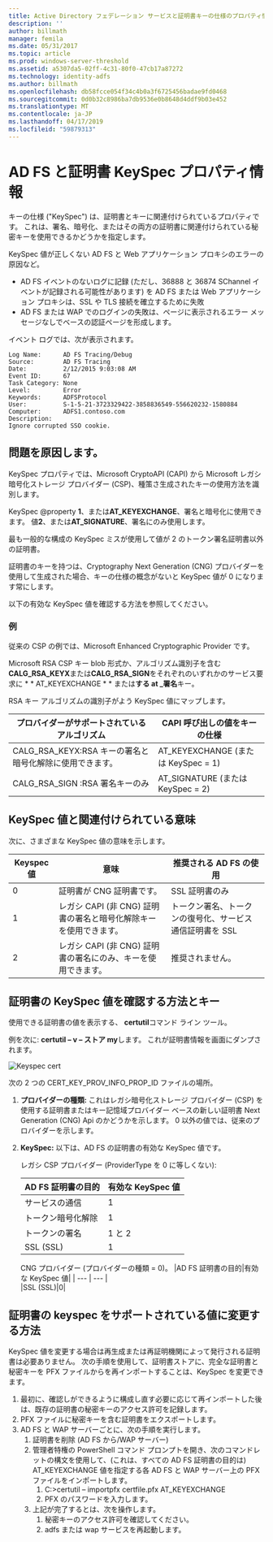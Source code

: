 ```yaml
---
title: Active Directory フェデレーション サービスと証明書キーの仕様のプロパティ情報
description: ''
author: billmath
manager: femila
ms.date: 05/31/2017
ms.topic: article
ms.prod: windows-server-threshold
ms.assetid: a5307da5-02ff-4c31-80f0-47cb17a87272
ms.technology: identity-adfs
ms.author: billmath
ms.openlocfilehash: db58fcce054f34c4b0a3f6725456badae9fd0468
ms.sourcegitcommit: 0d0b32c8986ba7db9536e0b8648d4ddf9b03e452
ms.translationtype: MT
ms.contentlocale: ja-JP
ms.lasthandoff: 04/17/2019
ms.locfileid: "59879313"
---
```

# <a name="ad-fs-and-certificate-keyspec-property-information"></a>AD FS と証明書 KeySpec プロパティ情報
キーの仕様 ("KeySpec") は、証明書とキーに関連付けられているプロパティです。 これは、署名、暗号化、またはその両方の証明書に関連付けられている秘密キーを使用できるかどうかを指定します。   

KeySpec 値が正しくない AD FS と Web アプリケーション プロキシのエラーの原因など。


- AD FS イベントのないログに記録 (ただし、36888 と 36874 SChannel イベントが記録される可能性があります) を AD FS または Web アプリケーション プロキシは、SSL や TLS 接続を確立するために失敗
- AD FS または WAP でのログインの失敗は、ページに表示されるエラー メッセージなしでベースの認証ページを形成します。

イベント ログでは、次が表示されます。

    Log Name:      AD FS Tracing/Debug
    Source:        AD FS Tracing
    Date:          2/12/2015 9:03:08 AM
    Event ID:      67
    Task Category: None
    Level:         Error
    Keywords:      ADFSProtocol
    User:          S-1-5-21-3723329422-3858836549-556620232-1580884
    Computer:      ADFS1.contoso.com
    Description:
    Ignore corrupted SSO cookie.

## <a name="what-causes-the-problem"></a>問題を原因します。
KeySpec プロパティでは、Microsoft CryptoAPI (CAPI) から Microsoft レガシ暗号化ストレージ プロバイダー (CSP)、種策さ生成されたキーの使用方法を識別します。

KeySpec @property **1**、または**AT_KEYEXCHANGE**、署名と暗号化に使用できます。  値**2**、または**AT_SIGNATURE**、署名にのみ使用します。

最も一般的な構成の KeySpec ミスが使用して値が 2 のトークン署名証明書以外の証明書。  

証明書のキーを持つは、Cryptography Next Generation (CNG) プロバイダーを使用して生成された場合、キーの仕様の概念がないと KeySpec 値が 0 になります常にします。

以下の有効な KeySpec 値を確認する方法を参照してください。 

### <a name="example"></a>例
従来の CSP の例では、Microsoft Enhanced Cryptographic Provider です。 

Microsoft RSA CSP キー blob 形式か、アルゴリズム識別子を含む**CALG_RSA_KEYX**または**CALG_RSA_SIGN**をそれぞれのいずれかのサービス要求に * * AT_KEYEXCHANGE * * または**する at _署名**キー。
  
RSA キー アルゴリズムの識別子がよう KeySpec 値にマップします。

| プロバイダーがサポートされているアルゴリズム| CAPI 呼び出しの値をキーの仕様 |
| --- | --- |
|CALG_RSA_KEYX:RSA キーの署名と暗号化解除に使用できます。| AT_KEYEXCHANGE (または KeySpec = 1)|
CALG_RSA_SIGN :RSA 署名キーのみ |AT_SIGNATURE (または KeySpec = 2)|

## <a name="keyspec-values-and-associated-meanings"></a>KeySpec 値と関連付けられている意味
次に、さまざまな KeySpec 値の意味を示します。

|Keyspec 値|意味|推奨される AD FS の使用|
| --- | --- | --- |
|0|証明書が CNG 証明書です。|SSL 証明書のみ|
|1|レガシ CAPI (非 CNG) 証明書の署名と暗号化解除キーを使用できます。|    トークン署名、トークンの復号化、サービス通信証明書を SSL|
|2|レガシ CAPI (非 CNG) 証明書の署名にのみ、キーを使用できます。|推奨されません。|

## <a name="how-to-check-the-keyspec-value-for-your-certificates--keys"></a>証明書の KeySpec 値を確認する方法とキー
使用できる証明書の値を表示する、 **certutil**コマンド ライン ツール。  

例を次に: **certutil – v – ストア my**します。  これが証明書情報を画面にダンプされます。

![Keyspec cert](media/AD-FS-and-KeySpec-Property/keyspec1.png)

次の 2 つの CERT_KEY_PROV_INFO_PROP_ID ファイルの場所。


1. **プロバイダーの種類:** これはレガシ暗号化ストレージ プロバイダー (CSP) を使用する証明書またはキー記憶域プロバイダー ベースの新しい証明書 Next Generation (CNG) Api のかどうかを示します。  0 以外の値では、従来のプロバイダーを示します。
2.  **KeySpec:** 以下は、AD FS の証明書の有効な KeySpec 値です。

    レガシ CSP プロバイダー (ProviderType を 0 に等しくない):
    
    |AD FS 証明書の目的|有効な KeySpec 値|
    | --- | --- |
    |サービスの通信|1|
    |トークン暗号化解除|1|
    |トークンの署名|1 と 2|
    |SSL (SSL)|1|

    CNG プロバイダー (プロバイダーの種類 = 0)。
    |AD FS 証明書の目的|有効な KeySpec 値|
    | --- | --- |   
    |SSL (SSL)|0|

## <a name="how-to-change-the-keyspec-for-your-certificate-to-a-supported-value"></a>証明書の keyspec をサポートされている値に変更する方法
KeySpec 値を変更する場合は再生成または再証明機関によって発行される証明書は必要ありません。  次の手順を使用して、証明書ストアに、完全な証明書と秘密キーを PFX ファイルからを再インポートすることは、KeySpec を変更できます。


1. 最初に、確認しができるように構成し直す必要に応じて再インポートした後は、既存の証明書の秘密キーのアクセス許可を記録します。
2. PFX ファイルに秘密キーを含む証明書をエクスポートします。
3. AD FS と WAP サーバーごとに、次の手順を実行します。
    1. 証明書を削除 (AD FS から/WAP サーバー)
    2. 管理者特権の PowerShell コマンド プロンプトを開き、次のコマンドレットの構文を使用して、(これは、すべての AD FS 証明書の目的は) AT_KEYEXCHANGE 値を指定する各 AD FS と WAP サーバー上の PFX ファイルをインポートします。
        1. C:\>certutil – importpfx certfile.pfx AT_KEYEXCHANGE
        2. PFX のパスワードを入力します。
    3. 上記が完了するとは、次を操作します。
        1. 秘密キーのアクセス許可を確認してください。
        2. adfs または wap サービスを再起動します。





